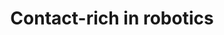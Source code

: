 ---
layout: page
title: Contact-rich in robotics
description: Proposed and implemented SDP-based formulation for joint camera trajectory estimation and depth finetuning.
img: assets/img/ladybot_cover_vis.gif
importance: 1
category: research
redirect: /assets/pdf/LaDyBot.pdf
---
